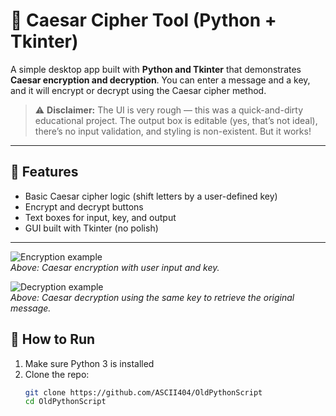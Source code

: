 # 🔐 Caesar Cipher Tool (Python + Tkinter)

A simple desktop app built with **Python and Tkinter** that demonstrates **Caesar encryption and decryption**. You can enter a message and a key, and it will encrypt or decrypt using the Caesar cipher method.

> ⚠️ **Disclaimer:** The UI is very rough — this was a quick-and-dirty educational project. The output box is editable (yes, that’s not ideal), there’s no input validation, and styling is non-existent. But it works!

---

## 🧪 Features

- Basic Caesar cipher logic (shift letters by a user-defined key)  
- Encrypt and decrypt buttons  
- Text boxes for input, key, and output  
- GUI built with Tkinter (no polish)

---
![Encryption example](https://github.com/user-attachments/assets/95a91e30-7092-4d57-96f1-a96459716646)  
*Above: Caesar encryption with user input and key.*

![Decryption example](https://github.com/user-attachments/assets/32dba4c0-8137-422c-8c3a-6724a01d2554)  
*Above: Caesar decryption using the same key to retrieve the original message.*

## 🚀 How to Run

1. Make sure Python 3 is installed  
2. Clone the repo:
   ```bash
   git clone https://github.com/ASCII404/OldPythonScript
   cd OldPythonScript
